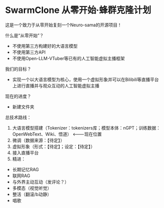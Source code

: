 # SwarmClone 从零开始·蜂群克隆计划
这是一个致力于从零开始复刻一个Neuro-sama的开源项目！

什么是“从零开始”？
 - 不使用第三方构建好的大语言模型
 - 不使用第三方API
 - 不使用Open-LLM-VTuber等已有的人工智能虚拟主播框架

我们的目标？
 - 实现一个以大语言模型为核心，使用一个虚拟形象并可以在Bilibili等直播平台上进行直播并与观众互动的人工智能虚拟主播

现在的进度？
 - 新建文件夹

总技术路线：
 1) 大语言模型搭建（Tokenizer：tokenizers库；模型本体：nGPT；训练数据：OpenWebText、Wiki、悟道） <---现在位置
 2) 微调（数据来源：【待定】）
 3) 虚拟形象（形式：【待定】；设定：【待定】）
 4) 接入直播平台
 5) 精进：
  - 长期记忆RAG
  - 联网RAG
  - 与外界主动互动（发评论？）
  - 多模态（视觉听觉）
  - 整活（翻滚/b动静）
  - 唱歌
